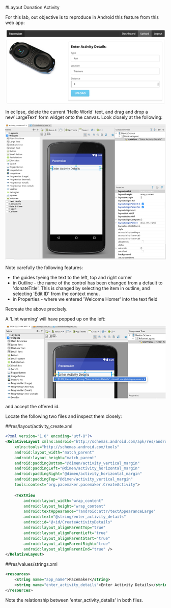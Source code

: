 #Layout Donation Activity

For this lab, out objective is to reproduce in Android this feature from this web app:

![](img/x08.png)

In eclipse, delete the current 'Hello World' text, and drag and drop a new'LargeText' form widget onto the canvas. Look closely at the following:

![](img/a10.png)

Note carefully the following features:

- the guides tyeing the text to the left, top and right corner
- in Outline - the name of the control has been changed from a default to 'donateTitle'. This is changed by selecting the item in outline, and selecting 'Edit ID' from the context menu.
- in Properties - where we entered 'Welcome Homer' into the text field

Recreate the above precisely.

A 'Lint warning' will have popped up on the left:

![](img/a11.png)

and accept the offered id.

Locate the following two files and inspect them closely:

##res/layout/activity_create.xml

~~~xml
<?xml version="1.0" encoding="utf-8"?>
<RelativeLayout xmlns:android="http://schemas.android.com/apk/res/android"
    xmlns:tools="http://schemas.android.com/tools"
    android:layout_width="match_parent"
    android:layout_height="match_parent"
    android:paddingBottom="@dimen/activity_vertical_margin"
    android:paddingLeft="@dimen/activity_horizontal_margin"
    android:paddingRight="@dimen/activity_horizontal_margin"
    android:paddingTop="@dimen/activity_vertical_margin"
    tools:context="org.pacemaker.pacemaker.CreateActivity">

    <TextView
        android:layout_width="wrap_content"
        android:layout_height="wrap_content"
        android:textAppearance="?android:attr/textAppearanceLarge"
        android:text="@string/enter_activity_details"
        android:id="@+id/CreateActivityDetails"
        android:layout_alignParentTop="true"
        android:layout_alignParentLeft="true"
        android:layout_alignParentStart="true"
        android:layout_alignParentRight="true"
        android:layout_alignParentEnd="true" />
</RelativeLayout>
~~~

##res/values/strings.xml
~~~xml
<resources>
    <string name="app_name">Pacemaker</string>
    <string name="enter_activity_details">Enter Activity Details</string>
</resources>
~~~

Note the relationship between 'enter_activity_details' in both files. 




